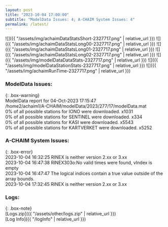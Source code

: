 ```yaml
---
layout: post
title: "2023-10-04 17:00:00"
subtitle: "ModelData Issues: 4; A-CHAIM System Issues: 4"
permalink: /latest/
---
```


![]({{ "/assets/img/achaimDataStatsShort-2327717.png" | relative_url }})
![]({{ "/assets/img/achaimDataStatsLong00-2327717.png" | relative_url }})
![]({{ "/assets/img/achaimDataStatsLong01-2327717.png" | relative_url }})
![]({{ "/assets/img/achaimDataStatsLong02-2327717.png" | relative_url }})
![]({{ "/assets/img/modelDataDataStats-2327717.png" | relative_url }})
![]({{ "/assets/img/modelDataStationStats-2327717.png" | relative_url }})
![]({{ "/assets/img/achaimRunTime-2327717.png" | relative_url }})


### ModelData Issues:  
  
{: .box-warning}  
 ModelData report for 04-Oct-2023 17:15:47   
 /home2/achaim1/A-CHAIM/modelData/2023/277/17/modelData.mat   
 0% of all possible stations for IONO were downloaded. x1031   
 0% of all possible stations for SENTINEL were downloaded. x334   
 0% of all possible stations for KASI were downloaded. x5543   
 0% of all possible stations for KARTVERKET were downloaded. x5252   
  
### A-CHAIM System Issues:  
  
{: .box-error}  
2023-10-04 16:32:25 RINEX is neither version 2.xx or 3.xx  
2023-10-04 16:47:38 RINEX303o:No valid times were found, vIndex is empty  
2023-10-04 16:47:47 The logical indices contain a true value outside of the array bounds.  
2023-10-04 17:32:45 RINEX is neither version 2.xx or 3.xx  

### Logs:  
  
{: .box-note}  
[Logs.zip]({{ "/assets/other/logs.zip" | relative_url }})  
[Log Info]({{ "/logInfo" | relative_url }})  
